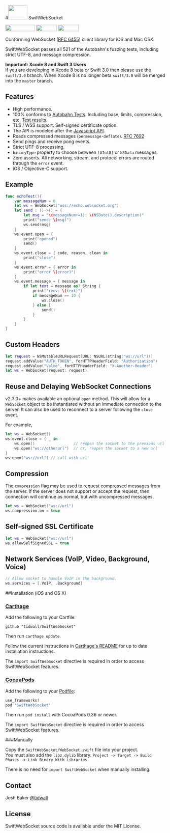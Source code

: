 #<img src="/tools/res/logo.png" height="45" width="60">&nbsp;SwiftWebSocket

<a href="http://tidwall.com/SwiftWebSocket/results/"><img src="/tools/res/passing.png" alt="" width="93" height="20" border="0" /></a>
<a href="https://developer.apple.com/swift/"><img src="/tools/res/swift.png" alt="" width="65" height="20" border="0" /></a>
<a href="http://tidwall.com/SwiftWebSocket/docs/"><img src="/tools/res/docs.png" alt="" width="65" height="20" border="0" /></a>

Conforming WebSocket ([RFC 6455](https://tools.ietf.org/html/rfc6455)) client library for iOS and Mac OSX.

SwiftWebSocket passes all 521 of the Autobahn's fuzzing tests, including strict UTF-8, and message compression.

**Important: Xcode 8 and Swift 3 Users**  
If you are developing in Xcode 8 beta or Swift 3.0 then please use the `swift/3.0` branch. When Xcode 8 is no longer beta `swift/3.0` will be merged into the `master` branch.

## Features

- High performance.
- 100% conforms to [Autobahn Tests](http://autobahn.ws/testsuite/#test-suite-coverage). Including base, limits, compression, etc. [Test results](https://tidwall.github.io/SwiftWebSocket/results/).
- TLS / WSS support. Self-signed certificate option.
- The API is modeled after the [Javascript API](https://developer.mozilla.org/en-US/docs/Web/API/WebSocket).
- Reads compressed messages (`permessage-deflate`). [RFC 7692](https://tools.ietf.org/html/rfc7692)
- Send pings and receive pong events.
- Strict UTF-8 processing. 
- `binaryType` property to choose between `[UInt8]` or `NSData` messages.
- Zero asserts. All networking, stream, and protocol errors are routed through the `error` event.
- iOS / Objective-C support.

## Example

```swift
func echoTest(){
    var messageNum = 0
    let ws = WebSocket("wss://echo.websocket.org")
    let send : ()->() = {
        let msg = "\(messageNum+=1): \(NSDate().description)"
        print("send: \(msg)")
        ws.send(msg)
    }
    ws.event.open = {
        print("opened")
        send()
    }
    ws.event.close = { code, reason, clean in
        print("close")
    }
    ws.event.error = { error in
        print("error \(error)")
    }
    ws.event.message = { message in
        if let text = message as? String {
            print("recv: \(text)")
            if messageNum == 10 {
                ws.close()
            } else {
                send()
            }
        }
    }
}
```

## Custom Headers
```swift
let request = NSMutableURLRequest(URL: NSURL(string:"ws://url")!)
request.addValue("AUTH_TOKEN", forHTTPHeaderField: "Authorization")
request.addValue("Value", forHTTPHeaderField: "X-Another-Header")
let ws = WebSocket(request: request)
```

## Reuse and Delaying WebSocket Connections
v2.3.0+ makes available an optional `open` method. This will allow for a `WebSocket` object to be instantiated without an immediate connection to the server. It can also be used to reconnect to a server following the `close` event.

For example,

```swift
let ws = WebSocket()
ws.event.close = { _ in
    ws.open()                 // reopen the socket to the previous url
    ws.open("ws://otherurl")  // or, reopen the socket to a new url
}
ws.open("ws://url") // call with url
```

## Compression

The `compression` flag may be used to request compressed messages from the server. If the server does not support or accept the request, then connection will continue as normal, but with uncompressed messages.

```swift
let ws = WebSocket("ws://url")
ws.compression.on = true
```

## Self-signed SSL Certificate

```swift
let ws = WebSocket("ws://url")
ws.allowSelfSignedSSL = true
```

## Network Services (VoIP, Video, Background, Voice)

```swift
// Allow socket to handle VoIP in the background.
ws.services = [.VoIP, .Background] 
```

##Installation (iOS and OS X)

### [Carthage]

[Carthage]: https://github.com/Carthage/Carthage

Add the following to your Cartfile:

```
github "tidwall/SwiftWebSocket"
```

Then run `carthage update`.

Follow the current instructions in [Carthage's README][carthage-installation]
for up to date installation instructions.

[carthage-installation]: https://github.com/Carthage/Carthage#adding-frameworks-to-an-application

The `import SwiftWebSocket` directive is required in order to access SwiftWebSocket features.

### [CocoaPods]

[CocoaPods]: http://cocoapods.org

Add the following to your [Podfile](http://guides.cocoapods.org/using/the-podfile.html):

```ruby
use_frameworks!
pod 'SwiftWebSocket'
```

Then run `pod install` with CocoaPods 0.36 or newer.

The `import SwiftWebSocket` directive is required in order to access SwiftWebSocket features.

###Manually

Copy the `SwiftWebSocket/WebSocket.swift` file into your project.  
You must also add the `libz.dylib` library. `Project -> Target -> Build Phases -> Link Binary With Libraries`

There is no need for `import SwiftWebSocket` when manually installing.

## Contact
Josh Baker [@tidwall](http://twitter.com/tidwall)

## License

SwiftWebSocket source code is available under the MIT License.
